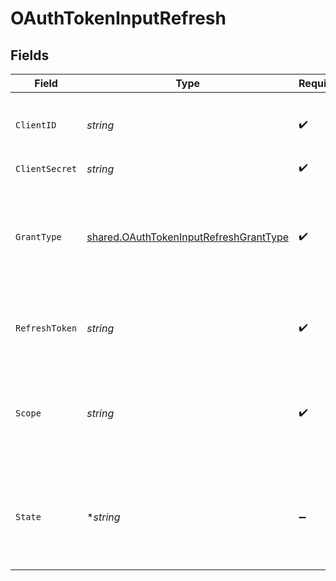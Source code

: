 # OAuthTokenInputRefresh


## Fields

| Field                                                                                                                                        | Type                                                                                                                                         | Required                                                                                                                                     | Description                                                                                                                                  |
| -------------------------------------------------------------------------------------------------------------------------------------------- | -------------------------------------------------------------------------------------------------------------------------------------------- | -------------------------------------------------------------------------------------------------------------------------------------------- | -------------------------------------------------------------------------------------------------------------------------------------------- |
| `ClientID`                                                                                                                                   | *string*                                                                                                                                     | :heavy_check_mark:                                                                                                                           | Merchant publishable key which can be found in the merchant dashboard                                                                        |
| `ClientSecret`                                                                                                                               | *string*                                                                                                                                     | :heavy_check_mark:                                                                                                                           | Your Bolt API Key.                                                                                                                           |
| `GrantType`                                                                                                                                  | [shared.OAuthTokenInputRefreshGrantType](../../models/shared/oauthtokeninputrefreshgranttype.md)                                             | :heavy_check_mark:                                                                                                                           | The type of OAuth 2.0 grant being utilized. <br/><br/>The value will always be `refresh_token` when exchanging a refresh token for an access token.<br/> |
| `RefreshToken`                                                                                                                               | *string*                                                                                                                                     | :heavy_check_mark:                                                                                                                           | The value of the refresh token issued to you in the originating OAuth token request.                                                         |
| `Scope`                                                                                                                                      | *string*                                                                                                                                     | :heavy_check_mark:                                                                                                                           | The scope issued to the merchant when receiving an authorization code. Options include `bolt.account.manage`, `bolt.account.view`, `openid`. |
| `State`                                                                                                                                      | **string*                                                                                                                                    | :heavy_minus_sign:                                                                                                                           | A randomly generated string issued to the merchant when receiving an authorization code used to prevent CSRF attacks                         |